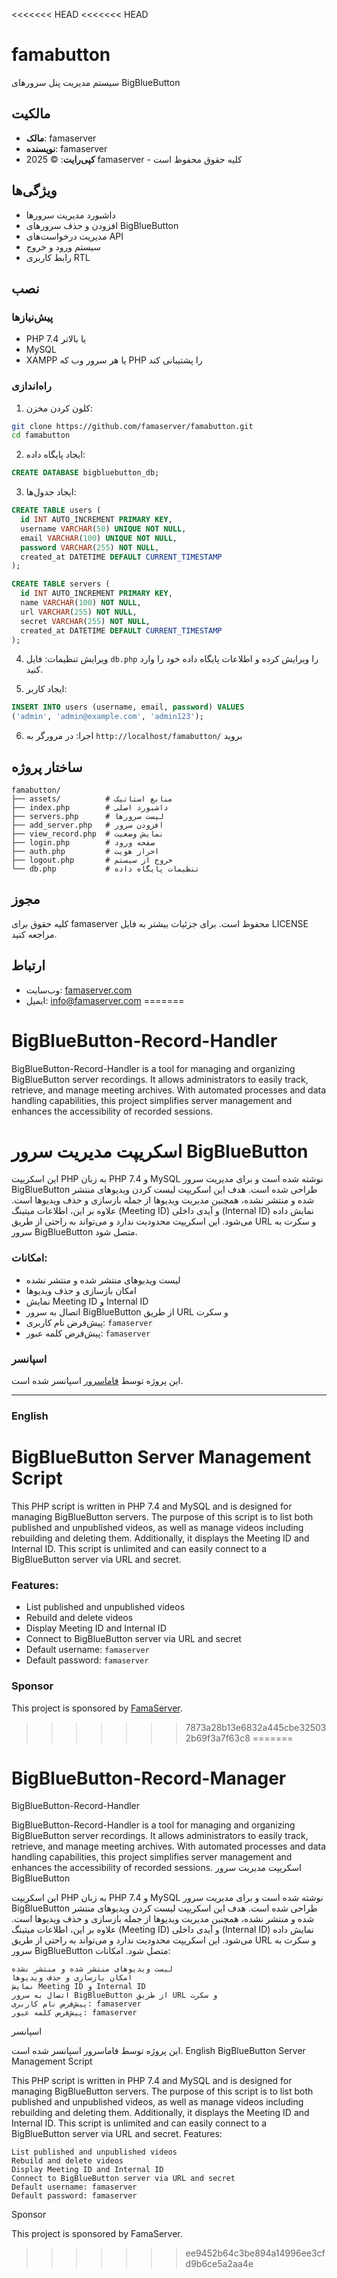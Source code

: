 <<<<<<< HEAD
<<<<<<< HEAD
# famabutton

سیستم مدیریت پنل سرورهای BigBlueButton

## مالکیت
- **مالک**: famaserver
- **نویسنده**: famaserver  
- **کپی‌رایت**: © 2025 famaserver - کلیه حقوق محفوظ است

## ویژگی‌ها
- داشبورد مدیریت سرورها
- افزودن و حذف سرورهای BigBlueButton
- مدیریت درخواست‌های API
- سیستم ورود و خروج
- رابط کاربری RTL

## نصب

### پیش‌نیازها
- PHP 7.4 یا بالاتر
- MySQL
- XAMPP یا هر سرور وب که PHP را پشتیبانی کند

### راه‌اندازی

1. کلون کردن مخزن:
```bash
git clone https://github.com/famaserver/famabutton.git
cd famabutton
```

2. ایجاد پایگاه داده:
```sql
CREATE DATABASE bigbluebutton_db;
```

3. ایجاد جدول‌ها:
```sql
CREATE TABLE users (
  id INT AUTO_INCREMENT PRIMARY KEY,
  username VARCHAR(50) UNIQUE NOT NULL,
  email VARCHAR(100) UNIQUE NOT NULL,
  password VARCHAR(255) NOT NULL,
  created_at DATETIME DEFAULT CURRENT_TIMESTAMP
);

CREATE TABLE servers (
  id INT AUTO_INCREMENT PRIMARY KEY,
  name VARCHAR(100) NOT NULL,
  url VARCHAR(255) NOT NULL,
  secret VARCHAR(255) NOT NULL,
  created_at DATETIME DEFAULT CURRENT_TIMESTAMP
);
```

4. ویرایش تنظیمات:
فایل `db.php` را ویرایش کرده و اطلاعات پایگاه داده خود را وارد کنید.

5. ایجاد کاربر:
```sql
INSERT INTO users (username, email, password) VALUES 
('admin', 'admin@example.com', 'admin123');
```

6. اجرا:
در مرورگر به `http://localhost/famabutton/` بروید

## ساختار پروژه
```
famabutton/
├── assets/          # منابع استاتیک
├── index.php        # داشبورد اصلی
├── servers.php      # لیست سرورها
├── add_server.php   # افزودن سرور
├── view_record.php  # نمایش وضعیت
├── login.php        # صفحه ورود
├── auth.php         # احراز هویت
├── logout.php       # خروج از سیستم
└── db.php           # تنظیمات پایگاه داده
```

## مجوز
کلیه حقوق برای famaserver محفوظ است. برای جزئیات بیشتر به فایل LICENSE مراجعه کنید.

## ارتباط
- وب‌سایت: [famaserver.com](https://famaserver.com)
- ایمیل: info@famaserver.com
=======
# BigBlueButton-Record-Handler
BigBlueButton-Record-Handler is a tool for managing and organizing BigBlueButton server recordings. It allows administrators to easily track, retrieve, and manage meeting archives. With automated processes and data handling capabilities, this project simplifies server management and enhances the accessibility of recorded sessions.
# اسکریپت مدیریت سرور BigBlueButton

این اسکریپت PHP به زبان PHP 7.4 و MySQL نوشته شده است و برای مدیریت سرور BigBlueButton طراحی شده است. هدف این اسکریپت لیست کردن ویدیوهای منتشر شده و منتشر نشده، همچنین مدیریت ویدیوها از جمله بازسازی و حذف ویدیوها است. علاوه بر این، اطلاعات میتینگ (Meeting ID) و آیدی داخلی (Internal ID) نمایش داده می‌شود. این اسکریپت محدودیت ندارد و می‌تواند به راحتی از طریق URL و سکرت به سرور BigBlueButton متصل شود.

### امکانات:
- لیست ویدیوهای منتشر شده و منتشر نشده
- امکان بازسازی و حذف ویدیوها
- نمایش Meeting ID و Internal ID
- اتصال به سرور BigBlueButton از طریق URL و سکرت
- پیش‌فرض نام کاربری: `famaserver`
- پیش‌فرض کلمه عبور: `famaserver`

### اسپانسر
این پروژه توسط [فاماسرور](https://famaserver.com/vps/) اسپانسر شده است.

---

### English

# BigBlueButton Server Management Script

This PHP script is written in PHP 7.4 and MySQL and is designed for managing BigBlueButton servers. The purpose of this script is to list both published and unpublished videos, as well as manage videos including rebuilding and deleting them. Additionally, it displays the Meeting ID and Internal ID. This script is unlimited and can easily connect to a BigBlueButton server via URL and secret.

### Features:
- List published and unpublished videos
- Rebuild and delete videos
- Display Meeting ID and Internal ID
- Connect to BigBlueButton server via URL and secret
- Default username: `famaserver`
- Default password: `famaserver`

### Sponsor
This project is sponsored by [FamaServer](https://famaserver.com/vps/).
>>>>>>> 7873a28b13e6832a445cbe325032b69f3a7f63c8
=======
# BigBlueButton-Record-Manager
BigBlueButton-Record-Handler

BigBlueButton-Record-Handler is a tool for managing and organizing BigBlueButton server recordings. It allows administrators to easily track, retrieve, and manage meeting archives. With automated processes and data handling capabilities, this project simplifies server management and enhances the accessibility of recorded sessions.
اسکریپت مدیریت سرور BigBlueButton

این اسکریپت PHP به زبان PHP 7.4 و MySQL نوشته شده است و برای مدیریت سرور BigBlueButton طراحی شده است. هدف این اسکریپت لیست کردن ویدیوهای منتشر شده و منتشر نشده، همچنین مدیریت ویدیوها از جمله بازسازی و حذف ویدیوها است. علاوه بر این، اطلاعات میتینگ (Meeting ID) و آیدی داخلی (Internal ID) نمایش داده می‌شود. این اسکریپت محدودیت ندارد و می‌تواند به راحتی از طریق URL و سکرت به سرور BigBlueButton متصل شود.
امکانات:

    لیست ویدیوهای منتشر شده و منتشر نشده
    امکان بازسازی و حذف ویدیوها
    نمایش Meeting ID و Internal ID
    اتصال به سرور BigBlueButton از طریق URL و سکرت
    پیش‌فرض نام کاربری: famaserver
    پیش‌فرض کلمه عبور: famaserver

اسپانسر

این پروژه توسط فاماسرور اسپانسر شده است.
English
BigBlueButton Server Management Script

This PHP script is written in PHP 7.4 and MySQL and is designed for managing BigBlueButton servers. The purpose of this script is to list both published and unpublished videos, as well as manage videos including rebuilding and deleting them. Additionally, it displays the Meeting ID and Internal ID. This script is unlimited and can easily connect to a BigBlueButton server via URL and secret.
Features:

    List published and unpublished videos
    Rebuild and delete videos
    Display Meeting ID and Internal ID
    Connect to BigBlueButton server via URL and secret
    Default username: famaserver
    Default password: famaserver

Sponsor

This project is sponsored by FamaServer.
>>>>>>> ee9452b64c3be894a14996ee3cfd9b6ce5a2aa4e
